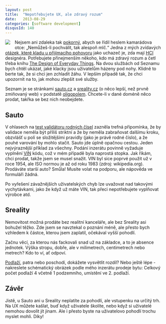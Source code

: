 ```yaml
---
layout: post
title:  "Nepotřebujete UX, ale zdravý rozum"
date:   2013-08-29
categories: [software development]
disqusId: 140
---
```

<div style="float: left; margin: 0 1em 1em 0; text-align: center;"><a href="http://www.amazon.com/gp/product/0465067107/ref=as_li_qf_sp_asin_il?ie=UTF8&camp=1789&creative=9325&creativeASIN=0465067107&linkCode=as2&tag=blog0752-20"><img border="0" src="https://ws-na.amazon-adsystem.com/widgets/q?_encoding=UTF8&ASIN=0465067107&Format=_SL160_&ID=AsinImage&MarketPlace=US&ServiceVersion=20070822&WS=1&tag=blog0752-20" ></a><img src="https://ir-na.amazon-adsystem.com/e/ir?t=blog0752-20&l=as2&o=1&a=0465067107" width="1" height="1" border="0" alt="" style="border:none !important; margin:0px !important;" /></div>Nejsem ani zdaleka tak <a href="/item/130">pokorný</a>, abych se řídil heslem kamarádova otce: „Nemůžeš-li pochválit, tak alespoň mlč.“ Jedna z mých zvídavých <a href="/item/114">otázek, které kladu u přijímacího pohovoru</a> jako uchazeč je, zda mají <a href="http://cs.wikipedia.org/wiki/Human-Computer_Interaction">HCI</a> designéra. Potřebujete přinejmenším někoho, kdo má zdravý rozum a četl třeba knihu <a href="http://amzn.to/15vdAxL">The Design of Everyday Things</a>. Na dvou službách od Seznamu bych chtěl ukázat, jaké klacky jsou uživatelům házeny pod nohy. Klidně to berte tak, že si chci jen zchladit žáhu. V lepším případě tak, že chci upozornit na to, jak mohou zlepšit své služby.
<!--more-->

Seznam je se stránkami <a href="http://www.sauto.cz/">sauto.cz</a> a <a href="http://www.sreality.cz/">sreality.cz</a> (o něco lepší, než prvně zmiňovaný web) v podstatě <a href="http://cs.wikipedia.org/wiki/Oligopol">oligopolem</a>. Chcete-li v dané doméně něco prodat, takřka se bez nich neobejdete.

Sauto
------

V ohlasech na <a href="/item/113">test validátoru rodných čísel</a> zazněla trefná připomínka, že by validace neměla být příliš striktní a že by neměla zabraňovat dalšímu kroku, obzvlášť u polí se složitějšími pravidly (jako je právě rodné číslo), a že pouhé varování by mohlo stačit. Sauto jde úplně opačnou cestou. Jeden nejvýraznější příklad za všechny. Podání inzerátu povinně vyžaduje vyplnění <a href="http://en.wikipedia.org/wiki/Vehicle_Identification_Number">VIN</a> kódu, což v mém případě byla naprostá stopka. Jak říkám, chci prodat, takže jsem se musel snažit. VIN byl sice poprvé použit už v roce 1954, ale ISO normou je až od roku 1983 (zdroj: wikipedia.org). Prodáváte starší auto? Smůla! Musíte volat na podporu, ale nápověda ve formuláři žádná.

Po vyřešení závažnějších uživatelských chyb lze uvažovat nad takovými vychytávkami, jako že když už máte VIN, tak přeci nepotřebujete vyplňovat výrobce atd.

Sreality
------

Nemovitost možná prodáte bez realitní kanceláře, ale bez Sreality asi bohužel těžko. Zde jsem se navztekal o poznání méně, ale přesto bych vzhledem k částce, kterou jsem zaplatil, očekával vyšší pohodlí.

Začnu věcí, za kterou nás fackovali snad už na základce, a to je absence jednotek. Výška stropu, dobře, ale v milimetrech, centimetrech nebo metrech? Kdo to ví, ať odpoví.

<a href="http://cs.wikipedia.org/wiki/Podla%C5%BE%C3%AD">Podlaží</a>, patra nebo poschodí, dokážete vysvětlit rozdíl? Nebo ještě lépe - nakreslete schématický obrázek podle mého inzerátu prodeje bytu: Celkový počet podlaží 4 včetně 1 podzemního, umístění ve 2. podlaží.

Závěr
------

Jistě, u Sauto ani u Sreality neplatíte za pohodlí, ale vstupenku na určitý trh. Na UX můžete kašlat, buď když uživatele školíte, nebo když si uživatelé nemohou dovolit jít jinam. Ale i přesto byste na uživatelovo pohodlí trochu myslet mohli. Díky!